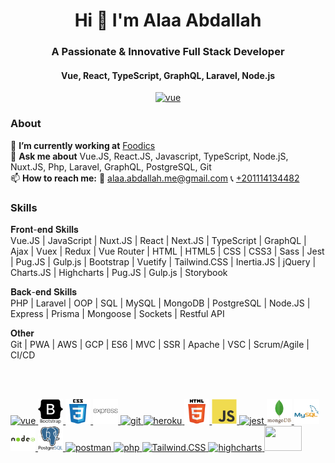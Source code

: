<h1 align="center">Hi 👋 I'm Alaa Abdallah</h1>
<h3 align="center">A Passionate & Innovative Full Stack Developer</h3>
<h4 align="center">Vue, React, TypeScript, GraphQL, Laravel, Node.js</h4> 
<p align="center"><a href="https://www.linkedin.com/in/alaa-abdallah1/" target="_blank"> <img src="https://www.citypng.com/public/uploads/preview/hd-linkedin-official-logo-transparent-background-31623962207jz85kqlqot.png" alt="vue"  height="40"/> </a></p>

<h3 align="left">About</h3>

 🔭 **I’m currently working at** [Foodics](https://www.foodics.com/) <br />
 💬 **Ask me about** Vue.JS, React.JS, Javascript, TypeScript, Node.jS, Nuxt.JS, Php, Laravel, GraphQL, PostgreSQL, Git <br />
 📫 **How to reach me:** 📧 alaa.abdallah.me@gmail.com  📞 [+201114134482](+201114134482) <br />

<h3 align="left">Skills</h3>

𝐅𝐫𝐨𝐧𝐭-𝐞𝐧𝐝 𝐒𝐤𝐢𝐥𝐥𝐬 <br />
Vue.JS | JavaScript | Nuxt.JS | React | Next.JS | TypeScript | GraphQL | Ajax | Vuex | Redux | Vue Router | HTML | HTML5 | CSS | CSS3 | Sass | Jest | Pug.JS | Gulp.js | Bootstrap | Vuetify | Tailwind.CSS | Inertia.JS | jQuery | Charts.JS | Highcharts | Pug.JS | Gulp.js | Storybook

𝐁𝐚𝐜𝐤-𝐞𝐧𝐝 𝐒𝐤𝐢𝐥𝐥𝐬 <br />
PHP | Laravel | OOP | SQL | MySQL | MongoDB | PostgreSQL | Node.JS | Express | Prisma | Mongoose | Sockets | Restful API

𝐎𝐭𝐡𝐞𝐫 <br />
Git | PWA | AWS | GCP | ES6 | MVC | SSR | Apache | VSC | Scrum/Agile | CI/CD

<br /><br />
<p align="left"><a href="https://v2.vuejs.org/" target="_blank"> <img src="https://v2.vuejs.org/images/logo.svg" alt="vue" width="40" height="40"/> </a> <a href="https://getbootstrap.com" target="_blank"> <img src="https://raw.githubusercontent.com/devicons/devicon/master/icons/bootstrap/bootstrap-plain-wordmark.svg" alt="bootstrap" width="40" height="40"/> </a> <a href="https://www.w3schools.com/css/" target="_blank"> <img src="https://raw.githubusercontent.com/devicons/devicon/master/icons/css3/css3-original-wordmark.svg" alt="css3" width="40" height="40"/> </a> <a href="https://expressjs.com" target="_blank"> <img src="https://raw.githubusercontent.com/devicons/devicon/master/icons/express/express-original-wordmark.svg" alt="express" width="40" height="40"/> </a> <a href="https://git-scm.com/" target="_blank"> <img src="https://www.vectorlogo.zone/logos/git-scm/git-scm-icon.svg" alt="git" width="40" height="40"/> </a> <a href="https://heroku.com" target="_blank"> <img src="https://www.vectorlogo.zone/logos/heroku/heroku-icon.svg" alt="heroku" width="40" height="40"/> </a> <a href="https://www.w3.org/html/" target="_blank"> <img src="https://raw.githubusercontent.com/devicons/devicon/master/icons/html5/html5-original-wordmark.svg" alt="html5" width="40" height="40"/> </a><a href="https://developer.mozilla.org/en-US/docs/Web/JavaScript" target="_blank"> <img src="https://raw.githubusercontent.com/devicons/devicon/master/icons/javascript/javascript-original.svg" alt="javascript" width="40" height="40"/> </a> <a href="https://jestjs.io" target="_blank"> <img src="https://www.vectorlogo.zone/logos/jestjsio/jestjsio-icon.svg" alt="jest" width="40" height="40"/> </a> <a href="https://www.mongodb.com/" target="_blank"> <img src="https://raw.githubusercontent.com/devicons/devicon/master/icons/mongodb/mongodb-original-wordmark.svg" alt="mongodb" width="40" height="40"/> </a> <a href="https://www.mysql.com/" target="_blank"> <img src="https://raw.githubusercontent.com/devicons/devicon/master/icons/mysql/mysql-original-wordmark.svg" alt="mysql" width="40" height="40"/> </a> <a href="https://nodejs.org" target="_blank"> <img src="https://raw.githubusercontent.com/devicons/devicon/master/icons/nodejs/nodejs-original-wordmark.svg" alt="nodejs" width="40" height="40"/> </a>  <a href="https://www.postgresql.org" target="_blank"> <img src="https://raw.githubusercontent.com/devicons/devicon/master/icons/postgresql/postgresql-original-wordmark.svg" alt="postgresql" width="40" height="40"/> </a> <a href="https://postman.com" target="_blank"> <img src="https://www.vectorlogo.zone/logos/getpostman/getpostman-icon.svg" alt="postman" width="40" height="40"/> </a> <a href="https://www.php.net/" target="_blank"> <img src="https://upload.wikimedia.org/wikipedia/commons/thumb/2/27/PHP-logo.svg/640px-PHP-logo.svg.png" alt="php" width="40" height="40"/> </a>  <a href="https://tailwindcss.com/" target="_blank"> <img src="https://image.pngaaa.com/779/6447779-middle.png" alt="Tailwind.CSS" width="70" height="40"/> </a><a href="https://www.highcharts.com/" target="_blank"> <img src="https://wp-assets.highcharts.com/svg/logo2021.svg" alt="highcharts" width="40" height="40"/> </a> <a href="https://jquery.com/" target="_blank"> <img src="https://e7.pngegg.com/pngimages/662/163/png-clipart-jquery-logo-web-development-jquery-ui-javascript-computer-icons-jqlogo-emblem-label.png" width="60" height="40"/> </a>  </p>
